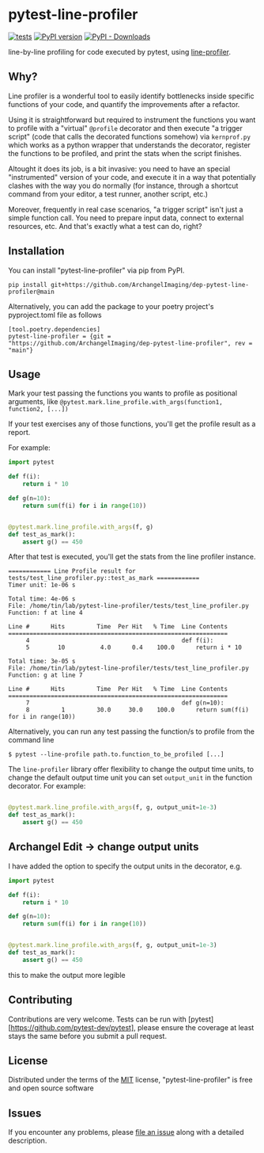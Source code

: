 # pytest-line-profiler

[![tests](https://github.com/mgaitan/pytest-line-profiler/actions/workflows/test.yml/badge.svg?branch=main)](https://github.com/mgaitan/pytest-line-profiler/actions/workflows/test.yml)
[![PyPI version](https://img.shields.io/pypi/v/pytest-line-profiler)](https://pypi.org/project/pytest-line-profiler/)
[![PyPI - Downloads](https://img.shields.io/pypi/dm/pytest-line-profiler)](https://libraries.io/pypi/pytest-line-profiler)


line-by-line profiling for code executed by pytest, using [line-profiler](https://github.com/pyutils/line_profiler).

## Why?

Line profiler is a wonderful tool to easily identify bottlenecks inside specific functions of your code, and quantify the improvements after a refactor. 

Using it is straightforward but required to instrument the functions you want to profile with a "virtual" `@profile` decorator
and then execute "a trigger script" (code that calls the decorated functions somehow) via `kernprof.py` which works as a python wrapper that understands the decorator, register the functions to be profiled, and print the stats when the script finishes.   

Altought it does its job, is a bit invasive: you need to have an special "instrumented" version of your code, 
and execute it in a way that potentially clashes with the way you do normally (for instance, through a shortcut command from your editor, a test runner, another script, etc.)   

Moreover, frequently in real case scenarios, "a trigger script" isn't just a simple function call. 
You need to prepare input data, connect to external resources, etc.  And that's exactly what a test can do, right?    

## Installation 

You can install "pytest-line-profiler" via pip from PyPI.

```
pip install git+https://github.com/ArchangelImaging/dep-pytest-line-profiler@main
```

Alternatively, you can add the package to your poetry project's pyproject.toml file as follows
```
[tool.poetry.dependencies]
pytest-line-profiler = {git = "https://github.com/ArchangelImaging/dep-pytest-line-profiler", rev = "main"}
```


## Usage



Mark your test passing the functions you wants to profile as positional arguments, 
like `@pytest.mark.line_profile.with_args(function1, function2, [...])`

If your test exercises any of those functions, you'll get the profile result as a report.  

For example:

```python
import pytest

def f(i):
    return i * 10

def g(n=10):
    return sum(f(i) for i in range(10))


@pytest.mark.line_profile.with_args(f, g)
def test_as_mark():
    assert g() == 450

```


After that test is executed, you'll get the stats from the line profiler instance. 

```
============ Line Profile result for tests/test_line_profiler.py::test_as_mark ============
Timer unit: 1e-06 s

Total time: 4e-06 s
File: /home/tin/lab/pytest-line-profiler/tests/test_line_profiler.py
Function: f at line 4

Line #      Hits         Time  Per Hit   % Time  Line Contents
==============================================================
     4                                           def f(i):
     5        10          4.0      0.4    100.0      return i * 10

Total time: 3e-05 s
File: /home/tin/lab/pytest-line-profiler/tests/test_line_profiler.py
Function: g at line 7

Line #      Hits         Time  Per Hit   % Time  Line Contents
==============================================================
     7                                           def g(n=10):
     8         1         30.0     30.0    100.0      return sum(f(i) for i in range(10))
```


Alternatively, you can run any test passing the function/s to profile from the command line

```
$ pytest --line-profile path.to.function_to_be_profiled [...] 
```

The `line-profiler` library offer flexibility to change the output time units, to change the default output time unit you can set `output_unit` in the function decorator.
For example: 
```python

@pytest.mark.line_profile.with_args(f, g, output_unit=1e-3)
def test_as_mark():
    assert g() == 450

```

## Archangel Edit -> change output units
I have added the option to specify the output units in the decorator, e.g. 

```python
import pytest

def f(i):
    return i * 10

def g(n=10):
    return sum(f(i) for i in range(10))


@pytest.mark.line_profile.with_args(f, g, output_unit=1e-3)
def test_as_mark():
    assert g() == 450

```

this to make the output more legible

## Contributing

Contributions are very welcome. Tests can be run with [pytest][https://github.com/pytest-dev/pytest], please
ensure the coverage at least stays the same before you submit a pull
request.

## License

Distributed under the terms of the [MIT](http://opensource.org/licenses/MIT) license,
"pytest-line-profiler" is free and open source software

## Issues

If you encounter any problems, please [file an issue](https://github.com/mgaitan/pytest-line-profiler/issues) along with a
detailed description.
  
